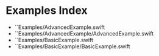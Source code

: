 # Examples Index

- ``Examples/AdvancedExample.swift
- ``Examples/AdvancedExample/AdvancedExample.swift
- ``Examples/BasicExample.swift
- ``Examples/BasicExample/BasicExample.swift

